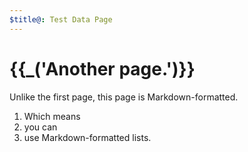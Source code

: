 ```yaml
---
$title@: Test Data Page
---
```

# {{_('Another page.')}}

Unlike the first page, this page is Markdown-formatted.

1. Which means
1. you can
1. use Markdown-formatted lists.
